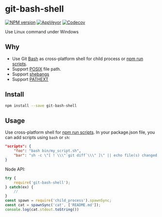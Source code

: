 git-bash-shell
===========

[![NPM version](https://img.shields.io/npm/v/git-bash-shell.svg?style=flat-square)](https://www.npmjs.com/package/git-bash-shell)
[![AppVeyor](https://img.shields.io/appveyor/ci/gucong3000/git-bash-shell.svg)](https://ci.appveyor.com/project/gucong3000/git-bash-shell)
[![Codecov](https://img.shields.io/codecov/c/github/gucong3000/git-bash-shell.svg)](https://codecov.io/gh/gucong3000/git-bash-shell)

Use Linux command under Windows

## Why

- Use Git [Bash](https://en.wikipedia.org/wiki/Bash_(Unix_shell)) as cross-platform shell for child process or [npm run scripts](https://docs.npmjs.com/cli/run-script).
- Support [POSIX](https://en.wikipedia.org/wiki/POSIX) file path.
- Support [shebangs](https://en.wikipedia.org/wiki/Shebang_(Unix))
- Support [PATHEXT](https://github.com/joyent/node/issues/2318)

## Install

```bash
npm install --save git-bash-shell
```

## Usage

Use cross-platform shell for [npm run scripts](https://docs.npmjs.com/cli/run-script).
In your package.json file, you can add scripts using `bash` or `sh`:

```json
"scripts": {
	"foo": "bash bin/my_script.sh",
	"bar": "sh -c \"[ ! \\\"`git diff`\\\" ]\" || echo file(s) changed!"
}
```

Node API:

```javascript
try {
	require('git-bash-shell');
} catch(ex) {
	//
}
const spawn = require('child_process').spawnSync;
const cat = spawnSync('cat', ['README.md']);
console.log(cat.stdout.toString())
```
